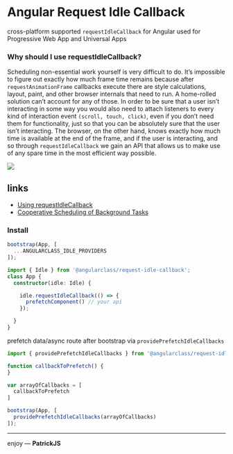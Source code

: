 # Angular Request Idle Callback
cross-platform supported `requestIdleCallback` for Angular used for Progressive Web App and Universal Apps

### Why should I use requestIdleCallback?
Scheduling non-essential work yourself is very difficult to do. It’s impossible to figure out exactly how much frame time remains because after `requestAnimationFrame` callbacks execute there are style calculations, layout, paint, and other browser internals that need to run. A home-rolled solution can’t account for any of those. In order to be sure that a user isn’t interacting in some way you would also need to attach listeners to every kind of interaction event `(scroll, touch, click)`, even if you don’t need them for functionality, just so that you can be absolutely sure that the user isn’t interacting. The browser, on the other hand, knows exactly how much time is available at the end of the frame, and if the user is interacting, and so through `requestIdleCallback` we gain an API that allows us to make use of any spare time in the most efficient way possible.

![](https://developers.google.com/web/updates/images/2015-08-27-using-requestidlecallback/frame.jpg)

## links
* [Using requestIdleCallback](https://developers.google.com/web/updates/2015/08/using-requestidlecallback)
* [Cooperative Scheduling of Background Tasks](https://www.w3.org/TR/requestidlecallback/)


### Install


```typescript
bootstrap(App, [
  ...ANGULARCLASS_IDLE_PROVIDERS  
]);
```

```typescript
import { Idle } from '@angularclass/request-idle-callback';
class App {
  constructor(idle: Idle) {

    idle.requestIdleCallback(() => {
      prefetchComponent() // your api
    });

  }  
}

```


prefetch data/async route after bootstrap via `providePrefetchIdleCallbacks`
```typescript
import { providePrefetchIdleCallbacks } from '@angularclass/request-idle-callback';

function callbackToPrefetch() {
}

var arrayOfCallbacks = [
  callbackToPrefetch
]

bootstrap(App, [
  providePrefetchIdleCallbacks(arrayOfCallbacks)
]);
```


___

enjoy — **PatrickJS**
